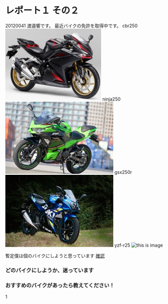 # レポート１ その２

20120041 渡邉響です。
最近バイクの免許を取得中です。
cbr250
![this is image](cbr250.jpg)
ninja250
![this is image](Ninja250.jpg)
gsx250r
![this is image](gsx250r.jpg)
yzf-r25
![this is image](https://car.motor-fan.jp/images/articles/10008733/big_main10008733_20190319180216000000.JPG)

暫定僕は個のバイクにしようと思っています
[確認](https://www.l-bike.com/lbcms/wp-content/uploads/2020/03/LB084_KAWASAKI_Ninja250_01.jpg) 


### どのバイクにしようか、迷っています
### おすすめのバイクがあったら教えてください！
1
